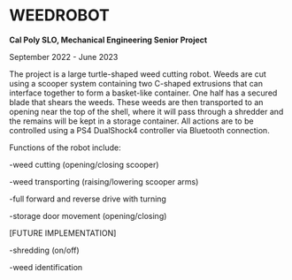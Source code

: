 # WEEDROBOT
**Cal Poly SLO, Mechanical Engineering Senior Project**

September 2022 - June 2023

The project is a large turtle-shaped weed cutting robot. Weeds are cut using a scooper system containing two C-shaped extrusions that can interface together to form a basket-like container. One half has a secured blade that shears the weeds. These weeds are then transported to an opening near the top of the shell, where it will pass through a shredder and the remains will be kept in a storage container. All actions are to be controlled using a PS4 DualShock4 controller via Bluetooth connection. 


Functions of the robot include:

-weed cutting (opening/closing scooper)

-weed transporting (raising/lowering scooper arms)

-full forward and reverse drive with turning

-storage door movement (opening/closing)

[FUTURE IMPLEMENTATION]

-shredding (on/off)

-weed identification

